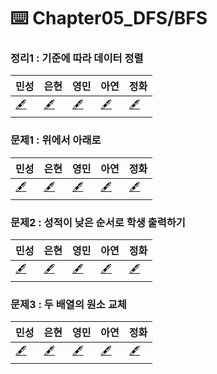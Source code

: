 # ⌨️ Chapter05_DFS/BFS

### 정리1 : 기준에 따라 데이터 정렬
| 민성 | 은현 | 영민 | 아연 | 정화 |
|---|---|---|---|---|
|[🖋️]()|[🖋️]()|[🖋️]()|[🖋️]()|[🖋️]()|

### 문제1 : 위에서 아래로
| 민성 | 은현 | 영민 | 아연 | 정화 |
|---|---|---|---|---|
|[🖋️]()|[🖋️]()|[🖋️]()|[🖋️]()|[🖋️]()|
### 문제2 : 성적이 낮은 순서로 학생 출력하기
| 민성 | 은현 | 영민 | 아연 | 정화 |
|---|---|---|---|---|
|[🖋️]()|[🖋️]()|[🖋️]()|[🖋️]()|[🖋️]()|
### 문제3 : 두 배열의 원소 교체
| 민성 | 은현 | 영민 | 아연 | 정화 |
|---|---|---|---|---|
|[🖋️]()|[🖋️]()|[🖋️]()|[🖋️]()|[🖋️]()|